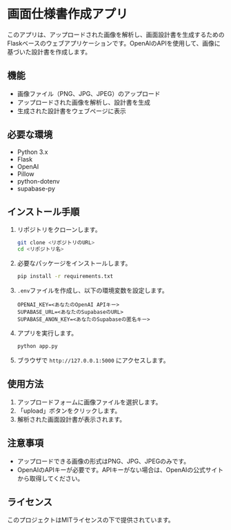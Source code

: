 # 画面仕様書作成アプリ

このアプリは、アップロードされた画像を解析し、画面設計書を生成するためのFlaskベースのウェブアプリケーションです。OpenAIのAPIを使用して、画像に基づいた設計書を作成します。

## 機能

- 画像ファイル（PNG、JPG、JPEG）のアップロード
- アップロードされた画像を解析し、設計書を生成
- 生成された設計書をウェブページに表示

## 必要な環境

- Python 3.x
- Flask
- OpenAI
- Pillow
- python-dotenv
- supabase-py

## インストール手順

1. リポジトリをクローンします。
   ```bash
   git clone <リポジトリのURL>
   cd <リポジトリ名>
   ```

2. 必要なパッケージをインストールします。
   ```bash
   pip install -r requirements.txt
   ```

3. `.env`ファイルを作成し、以下の環境変数を設定します。
   ```
   OPENAI_KEY=<あなたのOpenAI APIキー>
   SUPABASE_URL=<あなたのSupabaseのURL>
   SUPABASE_ANON_KEY=<あなたのSupabaseの匿名キー>
   ```

4. アプリを実行します。
   ```bash
   python app.py
   ```

5. ブラウザで `http://127.0.0.1:5000` にアクセスします。

## 使用方法

1. アップロードフォームに画像ファイルを選択します。
2. 「upload」ボタンをクリックします。
3. 解析された画面設計書が表示されます。

## 注意事項

- アップロードできる画像の形式はPNG、JPG、JPEGのみです。
- OpenAIのAPIキーが必要です。APIキーがない場合は、OpenAIの公式サイトから取得してください。

## ライセンス
このプロジェクトはMITライセンスの下で提供されています。
